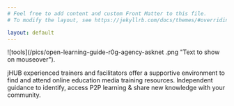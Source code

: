 ```yaml
---
# Feel free to add content and custom Front Matter to this file.
# To modify the layout, see https://jekyllrb.com/docs/themes/#overriding-theme-defaults

layout: default
---
```

 
 ![tools](/pics/open-learning-guide-r0g-agency-asknet
.png "Text to show on mouseover").



 jHUB experienced trainers and facilitators offer a supportive environment to find and attend online education media training resources. Independent guidance to identify, access P2P learning & share new knowledge with your community.
